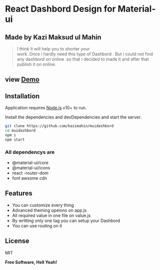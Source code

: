 # React Dashbord Design for Material-ui
## Made by Kazi Maksud ul Mahin

> I think it will help you to shorter your  
> work .Once i hardly need this type of 
> Dashbord . But i could not find any dashbord
> on online .so that i decided to made it and 
> after that publish it on online.  

## view [Demo](https://kazimahin.github.io/mui-dashbord/)
## Installation

Application requires [Node.js](https://nodejs.org/) v10+ to run.

Install the dependencies and devDependencies and start the server.

```sh
git clone https://github.com/kazimahin/muidashbord
cd muidashbord
npm i 
npm start
```

### All dependencys are 

- @material-ui/core
- @material-ui/icons
- react -router-dom
- font awsome cdn






## Features

- You can customize every thing 
- Advanced theming opeions on app.js
- All required value in one file on value.js
- By writting only one tag you can setup your Dashbord
- You can use routing on it
 
 
 
 
 
## License

MIT

**Free Software, Hell Yeah!**
  